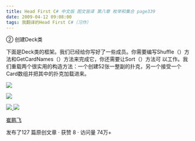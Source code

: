 ```yaml
---
title: Head First C# 中文版 图文皆译 第八章 枚举和集合 page339
date: 2009-04-12 09:08:00
tags: 我翻译的Head First C#（习作）
---
```

②  创建Deck类

  

下面是Deck类的框架。我们已经给你写好了一些成员。你需要编写Shuffle（）方法和GetCardNames（）方法来完成它，你还需要让Sort（）方法可
以工作。我们重载两个很实用的构造方法：一个创建52张一整副的扑克，另一个接受一个Card数组并把其中的扑克加载进来。

  

![](https://p-blog.csdn.net/images/p_blog_csdn_net/cuipengfei1/EntryImages/20090412/2009-04-12_08-46-07.jpg)

![](https://p-blog.csdn.net/images/p_blog_csdn_net/cuipengfei1/EntryImages/20090412/2009-04-12_08-59-33.jpg)



[ ![](https://profile.csdnimg.cn/5/2/5/3_cuipengfei1)
![](https://g.csdnimg.cn/static/user-reg-year/1x/11.png)
](https://blog.csdn.net/cuipengfei1)

[ 崔鹏飞 ](https://blog.csdn.net/cuipengfei1)

发布了127 篇原创文章  ·  获赞 8  ·  访问量 74万+

